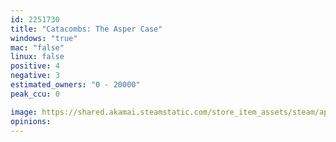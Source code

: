 ```yaml
---
id: 2251730
title: "Catacombs: The Asper Case"
windows: "true"
mac: "false"
linux: false
positive: 4
negative: 3
estimated_owners: "0 - 20000"
peak_ccu: 0

image: https://shared.akamai.steamstatic.com/store_item_assets/steam/apps/2251730/header.jpg?t=1680044425
opinions:
---
```

